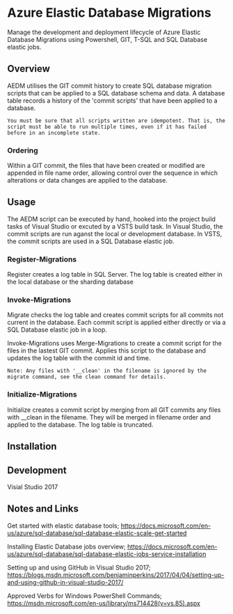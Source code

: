 # Azure Elastic Database Migrations
Manage the development and deployment lifecycle of Azure Elastic Database Migrations using Powershell, GIT, T-SQL and SQL Database elastic jobs.

## Overview

AEDM utilises the GIT commit history to create SQL database migration scripts that can be applied to a SQL database schema and data.  A database table records a history of the 'commit scripts' that have been applied to a database.

``
You must be sure that all scripts written are idempotent. That is, the script must be able to run multiple times, even if it has failed before in an incomplete state.   
``

### Ordering

Within a GIT commit, the files that have been created or modified are appended in file name order, allowing control over the sequence in which alterations or data changes are applied to the database.

## Usage

The AEDM script can be executed by hand, hooked into the project build tasks of Visual Studio or excuted by a VSTS build task.  In Visual Studio, the commit scripts are run aganst the local or development database. In VSTS, the commit scripts are used in a SQL Database elastic job.

### Register-Migrations

Register creates a log table in SQL Server.  The log table is created either in the local database or the sharding database

### Invoke-Migrations

Migrate checks the log table and creates commit scripts for all commits not current in the database.  Each commit script is applied either directly or via a SQL Database elastic job in a loop.

Invoke-Migrations uses Merge-Migrations to create a commit script for the files in the lastest GIT commit.  Applies this script to the database and updates the log table with the commit id and time.

``
Note: Any files with '__clean' in the filename is ignored by the migrate command, see the clean command for details.
``

### Initialize-Migrations

Initialize creates a commit script by merging from all GIT commits any files with __clean in the filename.  They will be merged in filename order and applied to the database.  The log table is truncated.

## Installation

## Development

Visial Studio 2017

## Notes and Links

Get started with elastic database tools; 
https://docs.microsoft.com/en-us/azure/sql-database/sql-database-elastic-scale-get-started

Installing Elastic Database jobs overview;
https://docs.microsoft.com/en-us/azure/sql-database/sql-database-elastic-jobs-service-installation

Setting up and using GitHub in Visual Studio 2017;
https://blogs.msdn.microsoft.com/benjaminperkins/2017/04/04/setting-up-and-using-github-in-visual-studio-2017/

Approved Verbs for Windows PowerShell Commands;
https://msdn.microsoft.com/en-us/library/ms714428(v=vs.85).aspx

